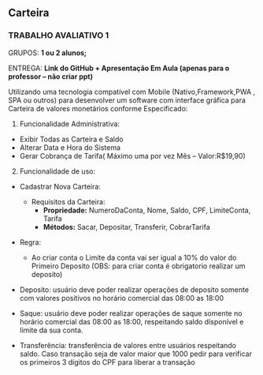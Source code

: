 ## Carteira

### TRABALHO AVALIATIVO 1
GRUPOS: **1 ou 2 alunos;**

ENTREGA: **Link do GitHub + Apresentação Em Aula (apenas para o professor – não criar ppt)**

Utilizando uma tecnologia compatível com Mobile (Nativo,Framework,PWA , SPA ou outros)
para desenvolver um software com interface gráfica para Carteira de valores monetários
conforme Especificado:

1. Funcionalidade Administrativa:
  - Exibir Todas as Carteira e Saldo
  - Alterar Data e Hora do Sistema
  - Gerar Cobrança de Tarifa( Máximo uma por vez Mês – Valor:R$19,90)

2. Funcionalidade de uso:

  - Cadastrar Nova Carteira:
    - Requisitos da Carteira:
      - **Propriedade:**
      NumeroDaConta, Nome, Saldo, CPF, LimiteConta, Tarifa
      - **Métodos:**
      Sacar, Depositar, Transferir, CobrarTarifa
    
  - Regra:
    - Ao criar conta o Limite da conta vai ser igual a 10% do valor do Primeiro Deposito (OBS:
    para criar conta é obrigatorio realizar um deposito)

- Deposito: usuário deve poder realizar operações de deposito somente com valores positivos
no horário comercial das 08:00 as 18:00

- Saque: usuário deve poder realizar operações de saque somente no horário comercial das
08:00 as 18:00, respeitando saldo disponível e limite da sua conta.

- Transferência: transferência de valores entre usuários respeitando saldo. Caso transação
seja de valor maior que 1000 pedir para verificar os primeiros 3 dígitos do CPF para liberar a
transação